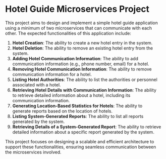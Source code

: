 # Hotel Guide Microservices Project

This project aims to design and implement a simple hotel guide application using a minimum of two microservices that can communicate with each other. The expected functionalities of this application include:

1. **Hotel Creation**: The ability to create a new hotel entry in the system.
2. **Hotel Deletion**: The ability to remove an existing hotel entry from the system.
3. **Adding Hotel Communication Information**: The ability to add communication information (e.g., phone number, email) for a hotel.
4. **Removing Hotel Communication Information**: The ability to remove communication information for a hotel.
5. **Listing Hotel Authorities**: The ability to list the authorities or personnel associated with a hotel.
6. **Retrieving Hotel Details with Communication Information**: The ability to retrieve detailed information about a hotel, including its communication information.
7. **Generating Location-Based Statistics for Hotels**: The ability to generate reports based on the location of hotels.
8. **Listing System-Generated Reports**: The ability to list all reports generated by the system.
9. **Retrieving Details of a System-Generated Report**: The ability to retrieve detailed information about a specific report generated by the system.

This project focuses on designing a scalable and efficient architecture to support these functionalities, ensuring seamless communication between the microservices involved.